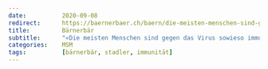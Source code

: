 ```yaml
---
date:          2020-09-08
redirect:      https://baernerbaer.ch/baern/die-meisten-menschen-sind-gegen-das-virus-sowieso-immun/
title:         Bärnerbär
subtitle:      "«Die meisten Menschen sind gegen das Virus sowieso immun»"
categories:    MSM
tags:          [bärnerbär, stadler, immunität]
---
```


